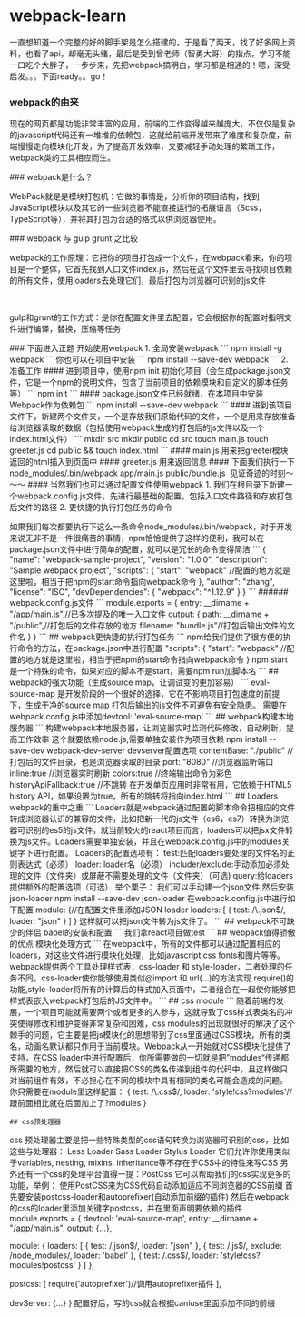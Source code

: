 # webpack-learn

一直想知道一个完整的好的脚手架是怎么搭建的，于是看了两天，找了好多网上资料，也看了api，却毫无头绪，最后是受到曾老师（智勇大哥）的指点，学习不能一口吃个大胖子，一步步来，先把webpack搞明白，学习都是相通的！嗯，深受启发。。。下面ready。。go！
### webpack的由来
<p>现在的网页都是功能非常丰富的应用，前端的工作变得越来越庞大，不仅仅是复杂的javascript代码还有一堆堆的依赖包，这就给前端开发带来了难度和复杂度，前端慢慢走向模块化开发，为了提高开发效率，又要减轻手动处理的繁琐工作，webpack类的工具相应而生。</p>
### webpack是什么？
<p>WebPack就是是模块打包机：它做的事情是，分析你的项目结构，找到JavaScript模块以及其它的一些浏览器不能直接运行的拓展语言（Scss，TypeScript等），并将其打包为合适的格式以供浏览器使用。</p>
### webpack 与 gulp grunt 之比较
<p>webpack的工作原理：它把你的项目打包成一个文件，在webpack看来，你的项目是一个整体，它首先找到入口文件index.js，然后在这个文件里去寻找项目依赖的所有文件，使用loaders去处理它们，最后打包为浏览器可识别的js文件</p>
<br/>
<p>gulp和grunt的工作方式：是你在配置文件里去配置，它会根据你的配置对指明文件进行编译，替换，压缩等任务</p>
### 下面进入正题 开始使用webpack
1. 全局安装webpack
```
npm install -g webpack
```
你也可以在项目中安装
```
npm install --save-dev webpack
```
2. 准备工作
#### 进到项目中，使用npm init 初始化项目（会生成package.json文件，它是一个npm的说明文件，包含了当前项目的依赖模块和自定义的脚本任务等）
```
npm init
```
#### package.json文件已经就绪，在本项目中安装Webpack作为依赖包
```
npm install --save-dev webpack
```
#### 进到该项目文件下，新建两个文件夹，一个是存放我们原始代码的文件，一个是用来存放准备给浏览器读取的数据（包括使用webpack生成的打包后的js文件以及一个index.html文件）
```
mkdir src
mkdir public
cd src
touch main.js
touch greeter.js
cd public && touch index.html
```
#### main.js 用来把greeter模块返回的html插入到页面中
#### greeter.js 用来返回信息
#### 下面我们执行一下 node_modules/.bin/webpack app/main.js public/bundle.js  见证奇迹的时刻～～～
#### 当然我们也可以通过配置文件使用webpack
1. 我们在根目录下新建一个webpack.config.js文件，先进行最基础的配置，包括入口文件路径和存放打包后文件的路径
2. 更快捷的执行打包任务的命令
<p>如果我们每次都要执行下这么一条命令node_modules/.bin/webpack，对于开发来说无非不是一件很痛苦的事情，npm恰恰提供了这样的便利，我可以在package.json文件中进行简单的配置，就可以是冗长的命令变得简洁
```
{
  "name": "webpack-sample-project",
  "version": "1.0.0",
  "description": "Sample webpack project",
  "scripts": {
    "start": "webpack" //配置的地方就是这里啦，相当于把npm的start命令指向webpack命令
  },
  "author": "zhang",
  "license": "ISC",
  "devDependencies": {
    "webpack": "^1.12.9"
  }
}
```
###### webpack.config.js文件
```
module.exports = {
  entry:  __dirname + "/app/main.js",//已多次提及的唯一入口文件
  output: {
    path: __dirname + "/public",//打包后的文件存放的地方
    filename: "bundle.js"//打包后输出文件的文件名
  }
}
```
## webpack更快捷的执行打包任务
```
npm给我们提供了很方便的执行命令的方法，在package.json中进行配置
"scripts": {
    "start": "webpack" //配置的地方就是这里啦，相当于把npm的start命令指向webpack命令
  }
npm start是一个特殊的命令，如果对应的脚本不是start，需要npm run加脚本名
```
## webpack的强大功能（生成source map，让调试变的更加容易）
```
eval-source-map 是开发阶段的一个很好的选择，它在不影响项目打包速度的前提下，生成干净的source map
打包后输出的js文件不可避免有安全隐患。
需要在webpack.config.js中添加devtool: 'eval-source-map'
```
## webpack构建本地服务器
```
构建webpack本地服务器，让浏览器实时监测代码修改，自动刷新，提高工作效率
这个就要依赖node.js,需要单独安装作为项目依赖
npm install --save-dev webpack-dev-server
devserver配置选项
contentBase: "./public"
//打包后的文件目录，也是浏览器读取的目录
port: "8080"
//浏览器监听端口
inline:true
//浏览器实时刷新
colors:true
//终端输出命令为彩色
historyApiFallback:true
//不跳转 在开发单页应用时非常有用，它依赖于HTML5 history API，如果设置为true，所有的跳转将指向index.html
```
## Loaders webpack的重中之重
```
Loaders就是webpack通过配置的脚本命令把相应的文件转成浏览器认识的兼容的文件，比如把新一代的js文件（es6，es7）转换为浏览器可识别的es5的js文件，就当前较火的react项目而言，loaders可以把jsx文件转换为js文件。Loaders需要单独安装，并且在webpack.config.js中的modules关键字下进行配置。
Loaders的配置选项有：
test:匹配loaders要处理的文件名的正则表达式（必须）
loader: loader名（必须）
includer/exclude:手动添加必须处理的文件（文件夹）或屏蔽不需要处理的文件（文件夹）（可选)
query:给loaders提供额外的配置选项（可选）
举个栗子：
我们可以手动建一个json文件,然后安装json-loader npm install --save-dev json-loader
在webpack.config.js中进行如下配置
module: {//在配置文件里添加JSON loader
    loaders: [
      {
        test: /\.json$/,
        loader: "json"
      }
    ]
  }
  这样就可以把json文件转为js文件了。
```
## webpack不可缺少的伴侣 babel的安装和配置
```
我们拿react项目做test
```
## webpack值得骄傲的优点  模块化处理方式
```
在webpack中，所有的文件都可以通过配置相应的loaders，对这些文件进行模块化处理，比如javascript,css fonts和图片等等。webpack提供两个工具处理样式表，css-loader 和 style-loader，二者处理的任务不同，css-loader使你能够使用类似@import 和 url(...)的方法实现 require()的功能,style-loader将所有的计算后的样式加入页面中，二者组合在一起使你能够把样式表嵌入webpack打包后的JS文件中。
```
## css module
```
随着前端的发展，一个项目可能就需要两个或者更多的人参与，这就导致了css样式表类名的冲突使得修改和维护变得非常复杂和困难，css modules的出现就很好的解决了这个棘手的问题，它主要是把js模块化的思想带到了css里面通过CSS模块，所有的类名，动画名默认都只作用于当前模块。Webpack从一开始就对CSS模块化提供了支持，在CSS loader中进行配置后，你所需要做的一切就是把”modules“传递都所需要的地方，然后就可以直接把CSS的类名传递到组件的代码中，且这样做只对当前组件有效，不必担心在不同的模块中具有相同的类名可能会造成的问题。
你只需要在module里这样配置：
{
  test: /\.css$/,
  loader: 'style!css?modules'//跟前面相比就在后面加上了?modules
}

```
## css预处理器
```
css 预处理器主要是把一些特殊类型的css语句转换为浏览器可识别的css，比如这些与处理器：
Less Loader
Sass Loader
Stylus Loader
它们允许你使用类似于variables, nesting, mixins, inheritance等不存在于CSS中的特性来写CSS
另外还有一个css的处理平台值得一提：PostCss 
它可以帮助我们的css实现更多的功能，举例：
使用PostCSS来为CSS代码自动添加适应不同浏览器的CSS前缀
首先要安装postcss-loader和autoprefixer(自动添加前缀的插件)
然后在webpack的css的loader里添加关键字postcss，并在里面声明要依赖的插件
module.exports = {
  devtool: 'eval-source-map',
  entry: __dirname + "/app/main.js",
  output: {...},

  module: {
    loaders: [
      {
        test: /\.json$/,
        loader: "json"
      },
      {
        test: /\.js$/,
        exclude: /node_modules/,
        loader: 'babel'
      },
      {
        test: /\.css$/,
        loader: 'style!css?modules!postcss'
      }
    ]
  },

  postcss: [
    require('autoprefixer')//调用autoprefixer插件
  ],

  devServer: {...}
}
配置好后，写的css就会根据caniuse里面添加不同的前缀
```
